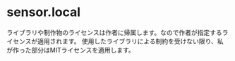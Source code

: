 # sensor.local
ライブラリや制作物のライセンスは作者に帰属します。なので作者が指定するライセンスが適用されます。
使用したライブラリによる制約を受けない限り、私が作った部分はMITライセンスを適用します。
